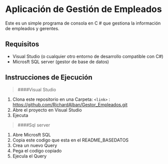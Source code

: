 # Aplicación de Gestión de Empleados

Este es un simple programa de consola en C # que gestiona la información de empleados y gerentes.

## Requisitos

- Visual Studio (o cualquier otro entorno de desarrollo compatible con C#)
- Microsft SQL server (gestor de base de datos)

## Instrucciones de Ejecución
>####Visual Studio

1. Clona este repositorio en una Carpeta:
`<link>` : https://github.com/RichardAlban/Gestor_Empleados.git
2. Abre el proyecto en Visual Studio
3. Ejecuta

>####Sql server

1. Abre Microsft SQL 
2. Copia este codigo que esta en el README_BASEDATOS
3. Crea un nuevo Query
4. Pega el codigo copiado
5. Ejecula el Query
